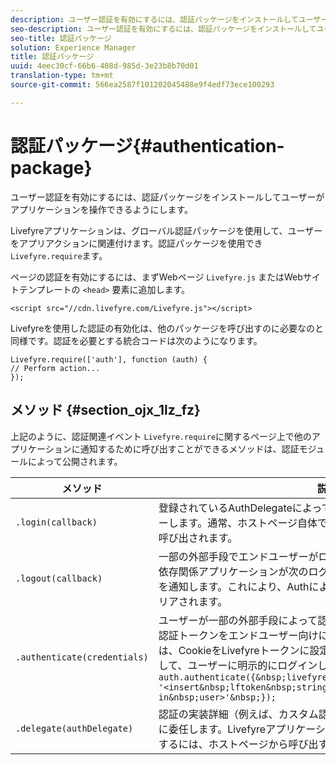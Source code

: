 ```yaml
---
description: ユーザー認証を有効にするには、認証パッケージをインストールしてユーザーがアプリケーションを操作できるようにします。
seo-description: ユーザー認証を有効にするには、認証パッケージをインストールしてユーザーがアプリケーションを操作できるようにします。
seo-title: 認証パッケージ
solution: Experience Manager
title: 認証パッケージ
uuid: 4eec30cf-66b6-408d-985d-3e23b8b70d01
translation-type: tm+mt
source-git-commit: 566ea2587f101202045488e9f4edf73ece100293

---
```



# 認証パッケージ{#authentication-package}

ユーザー認証を有効にするには、認証パッケージをインストールしてユーザーがアプリケーションを操作できるようにします。

Livefyreアプリケーションは、グローバル認証パッケージを使用して、ユーザーをアプリアクションに関連付けます。認証パッケージを使用でき `Livefyre.require`ます。

ページの認証を有効にするには、まずWebページ `Livefyre.js` またはWebサイトテンプレートの `<head>` 要素に追加します。

```
<script src="//cdn.livefyre.com/Livefyre.js"></script>
```

Livefyreを使用した認証の有効化は、他のパッケージを呼び出すのに必要なのと同様です。認証を必要とする統合コードは次のようになります。

```
Livefyre.require(['auth'], function (auth) {  
// Perform action... 
});
```

## メソッド {#section_ojx_1lz_fz}

上記のように、認証関連イベント `Livefyre.require`に関するページ上で他のアプリケーションに通知するために呼び出すことができるメソッドは、認証モジュールによって公開されます。

| メソッド | 説明 |
|--- |--- |
| `.login(callback)` | 登録されているAuthDelegateによって実装されるログインフローをトリガーします。通常、ホストページ自体ではなく、認証が有効なアプリのみが呼び出されます。 |
| `.logout(callback)` | 一部の外部手段でエンドユーザーがログアウトしたこと、およびすべての依存関係アプリケーションが次のログインまで認証状態をクリアすることを通知します。これにより、Authによって保持される内部セッションがクリアされます。 |
| `.authenticate(credentials)` | ユーザーが一部の外部手段によって認証されていることを通知し、Livefyre認証トークンをエンドユーザー向けに入手しました。これを使用するには、CookieをLivefyreトークンに設定するか、ユーザーのトークンを設定して、ユーザーに明示的にログインします。次に例を示します。 <br>`auth.authenticate({&nbsp;livefyre:&nbsp;`<br>`'<insert&nbsp;lftoken&nbsp;string&nbsp;for&nbsp;newly&nbsp;logged-in&nbsp;user>'&nbsp;});` |
| `.delegate(authDelegate)` | 認証の実装詳細（例えば、カスタム認証フロー）を定義したオブジェクトに委任します。Livefyreアプリケーションのインタラクティブ機能を有効にするには、ホストページから呼び出す必要があります。 |

